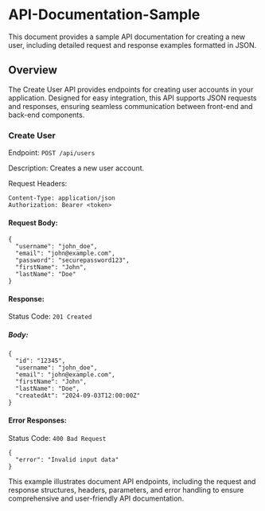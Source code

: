 # API-Documentation-Sample
This document provides a sample API documentation for creating a new user, including detailed request and response examples formatted in JSON.

## Overview
The Create User API provides endpoints for creating user accounts in your application.
Designed for easy integration, this API supports JSON requests and responses,
ensuring seamless communication between front-end and back-end components.

### Create User
Endpoint: `POST /api/users`

Description: Creates a new user account.

Request Headers:
```
Content-Type: application/json
Authorization: Bearer <token>
```

#### Request Body:

```
{
  "username": "john_doe",
  "email": "john@example.com",
  "password": "securepassword123",
  "firstName": "John",
  "lastName": "Doe"
}
```
#### Response:
Status Code: `201 Created`
##### Body:
```
{
  "id": "12345",
  "username": "john_doe",
  "email": "john@example.com",
  "firstName": "John",
  "lastName": "Doe",
  "createdAt": "2024-09-03T12:00:00Z"
}
```
#### Error Responses:
Status Code: `400 Bad Request`
```
{
  "error": "Invalid input data"
}
```
This example illustrates document API endpoints, including the request and response structures, headers, parameters, and error handling to ensure comprehensive and user-friendly API documentation.
